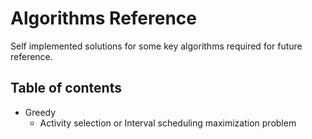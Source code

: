 # Algorithms Reference

Self implemented solutions for some key algorithms required for future reference.

## Table of contents

* Greedy
    * Activity selection or Interval scheduling maximization problem
